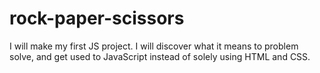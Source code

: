 # rock-paper-scissors

I will make my first JS project. I will discover what it means to problem solve, and get used to JavaScript instead of solely using HTML and CSS.